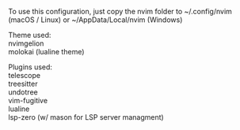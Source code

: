 To use this configuration, just copy the nvim folder to ~/.config/nvim (macOS / Linux) or ~/AppData/Local/nvim (Windows)

Theme used:  
nvimgelion  
molokai (lualine theme)  

Plugins used:  
telescope  
treesitter  
undotree  
vim-fugitive  
lualine  
lsp-zero (w/ mason for LSP server managment)  
